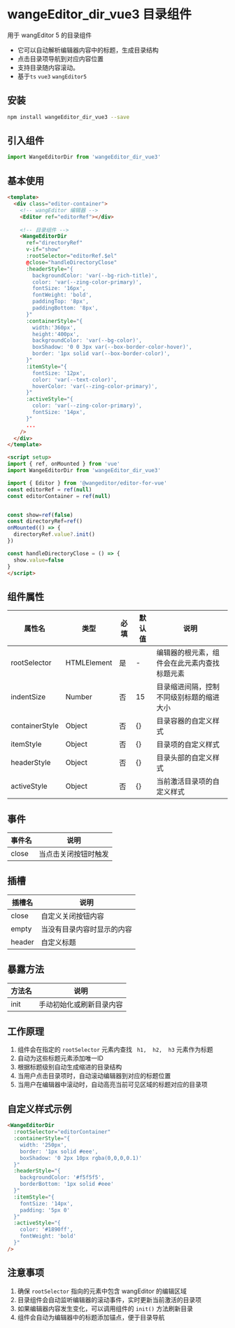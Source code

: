 # wangeEditor_dir_vue3 目录组件

用于 wangEditor 5 的目录组件
- 它可以自动解析编辑器内容中的标题，生成目录结构
- 点击目录项导航到对应内容位置
- 支持目录随内容滚动。
- 基于`ts` `vue3` `wangEditor5`
## 安装

```bash
npm install wangeEditor_dir_vue3 --save
```

## 引入组件

```javascript
import WangeEditorDir from 'wangeEditor_dir_vue3'
```

## 基本使用

```html
<template>
  <div class="editor-container">
    <!-- wangEditor 编辑器 -->
    <Editor ref="editorRef"></div>
    
    <!-- 目录组件 -->
    <WangeEditorDir 
      ref="directoryRef"
      v-if="show"
      :rootSelector="editorRef.$el" 
      @close="handleDirectoryClose"
      :headerStyle="{
        backgroundColor: 'var(--bg-rich-title)',
        color: 'var(--zing-color-primary)',
        fontSize: '16px',
        fontWeight: 'bold',
        paddingTop: '8px',
        paddingBottom: '8px',
      }"
      :containerStyle="{
        width:'360px',
        height:'400px',
        backgroundColor: 'var(--bg-color)',
        boxShadow: '0 0 3px var(--box-border-color-hover)',
        border: '1px solid var(--box-border-color)',
      }"
      :itemStyle="{
        fontSize: '12px',
        color: 'var(--text-color)',
        hoverColor: 'var(--zing-color-primary)',
      }"
      :activeStyle="{
        color: 'var(--zing-color-primary)',
        fontSize: '14px',
      }"
      ...
    />
  </div>
</template>

<script setup>
import { ref, onMounted } from 'vue'
import WangeEditorDir from 'wangeEditor_dir_vue3'

import { Editor } from '@wangeditor/editor-for-vue'
const editorRef = ref(null)
const editorContainer = ref(null)


const show=ref(false)
const directoryRef=ref()
onMounted(() => {
  directoryRef.value?.init()
})

const handleDirectoryClose = () => {
  show.value=false
}
</script>
```

## 组件属性

| 属性名 | 类型 | 必填 | 默认值 | 说明 |
| --- | --- | --- | --- | --- |
| rootSelector | HTMLElement | 是 | - | 编辑器的根元素，组件会在此元素内查找标题元素 |
| indentSize | Number | 否 | 15 | 目录缩进间隔，控制不同级别标题的缩进大小 |
| containerStyle | Object | 否 | {} | 目录容器的自定义样式 |
| itemStyle | Object | 否 | {} | 目录项的自定义样式 |
| headerStyle | Object | 否 | {} | 目录头部的自定义样式 |
| activeStyle | Object | 否 | {} | 当前激活目录项的自定义样式 |

## 事件

| 事件名 | 说明 |
| --- | --- |
| close | 当点击关闭按钮时触发 |

## 插槽

| 插槽名 | 说明 |
| --- | --- |
| close | 自定义关闭按钮内容 |
| empty | 当没有目录内容时显示的内容 |
| header | 自定义标题 |

## 暴露方法

| 方法名 | 说明 |
| --- | --- |
| init | 手动初始化或刷新目录内容 |

## 工作原理

1. 组件会在指定的 `rootSelector` 元素内查找 ` h1,  h2,  h3` 元素作为标题
2. 自动为这些标题元素添加唯一ID
3. 根据标题级别自动生成缩进的目录结构
4. 当用户点击目录项时，自动滚动编辑器到对应的标题位置
5. 当用户在编辑器中滚动时，自动高亮当前可见区域的标题对应的目录项

## 自定义样式示例

```html
<WangeEditorDir
  :rootSelector="editorContainer"
  :containerStyle="{
    width: '250px',
    border: '1px solid #eee',
    boxShadow: '0 2px 10px rgba(0,0,0,0.1)'
  }"
  :headerStyle="{
    backgroundColor: '#f5f5f5',
    borderBottom: '1px solid #eee'
  }"
  :itemStyle="{
    fontSize: '14px',
    padding: '5px 0'
  }"
  :activeStyle="{
    color: '#1890ff',
    fontWeight: 'bold'
  }"
/>
```

## 注意事项

1. 确保 `rootSelector` 指向的元素中包含 wangEditor 的编辑区域
2. 目录组件会自动监听编辑器的滚动事件，实时更新当前激活的目录项
3. 如果编辑器内容发生变化，可以调用组件的 `init()` 方法刷新目录
4. 组件会自动为编辑器中的标题添加锚点，便于目录导航

